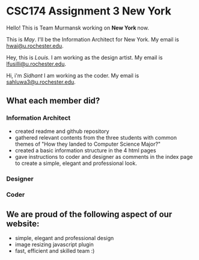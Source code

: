 # CSC174 Assignment 3 New York

Hello! This is Team Murmansk working on <strong> New York </strong> now.

This is <em>May</em>. I'll be the Information Architect for New York. My email is hwai@u.rochester.edu.  

Hey, this is *Louis.* I am working as the design artist. My email is lfusilli@u.rochester.edu. 

Hi, i'm  *Sidhant* I am working as the coder. My email is sahluwa3@u.rochester.edu. 


## What each member did?

### Information Architect

* created readme and github repository
* gathered relevant contents from the three students with common themes of "How they landed to Computer Science Major?"
* created a basic information structure in the 4 html pages
* gave instructions to coder and designer as comments in the index page to create a simple, elegant and professional look. 

### Designer



### Coder




## We are proud of the following aspect of our website:

- simple, elegant and professional design 
- image resizing javascript plugin 
- fast, efficient and skilled team :)





